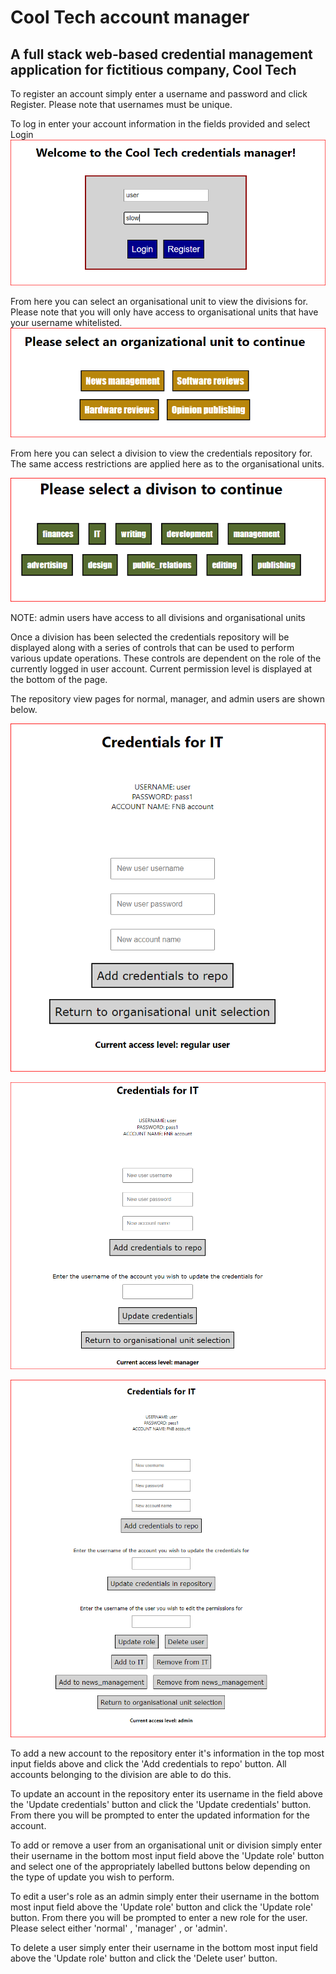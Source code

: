 # Cool Tech account manager
## A full stack web-based credential management application for fictitious company, Cool Tech

To register an account simply enter a username and password and click Register. Please note that usernames must be unique.

To log in enter your account information in the fields provided and select Login
![Login page](login.PNG)

From here you can select an organisational unit to view the divisions for. Please note that you will only have access to organisational units that have your username whitelisted.
![Organisational unit selection](ou_selection.PNG)

From here you can select a division to view the credentials repository for. The same access restrictions are applied here as to the organisational units.

![Division selection](div_selection.PNG)

NOTE: admin users have access to all divisions and organisational units

Once a division has been selected the credentials repository will be displayed along with a series of controls that can be used to perform various update operations. These controls are dependent on the role of the currently logged in user account. Current permission level is displayed at the bottom of the page.

The repository view pages for normal, manager, and admin users are shown below.

![Normal user](reg_user.PNG)

![Manager user](manager_user.PNG)

![Admin user](admin_user.PNG)

To add a new account to the repository enter it's information in the top most input fields above and click the 'Add credentials to repo' button. All accounts belonging to the division are able to do this.

To update an account in the repository enter its username in the field above the 'Update credentials' button and click the 'Update credentials' button. From there you will be prompted to enter the updated information for the account.

To add or remove a user from an organisational unit or division simply enter their username in the bottom most input field above the 'Update role' button and select one of the appropriately labelled buttons below depending on the type of update you wish to perform.

To edit a user's role as an admin simply enter their username in the bottom most input field above the 'Update role' button and click the 'Update role' button. From there you will be prompted to enter a new role for the user. Please select either 'normal' , 'manager' , or 'admin'.

To delete a user simply enter their username in the bottom most input field above the 'Update role' button and click the 'Delete user' button.
